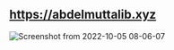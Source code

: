 ## https://abdelmuttalib.xyz

![Screenshot from 2022-10-05 08-06-07](https://user-images.githubusercontent.com/54845047/193952619-8df0d318-9bb3-4c81-b3da-0dfd2d2d60ea.png)
